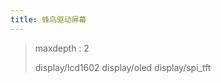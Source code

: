 ```yaml
---
title: 蜂鸟驱动屏幕
---
```


> maxdepth
> :   2
>
> display/lcd1602 display/oled display/spi\_tft
